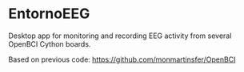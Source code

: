# EntornoEEG
 Desktop app for monitoring and recording EEG activity from several OpenBCI Cython boards.

 Based on previous code: https://github.com/monmartinsfer/OpenBCI
